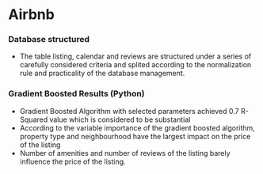 # Airbnb
### Database structured
- The table listing, calendar and reviews are structured under a series of carefully considered criteria and splited according to the normalization rule and practicality of the database management.


### Gradient Boosted Results (Python)
- Gradient Boosted Algorithm with selected parameters achieved 0.7 R-Squared value which is considered to be substantial
- According to the variable importance of the gradient boosted algorithm, property type and neighbourhood have the largest impact on the price of the listing
- Number of amenities and number of reviews of the listing barely influence the price of the listing.
